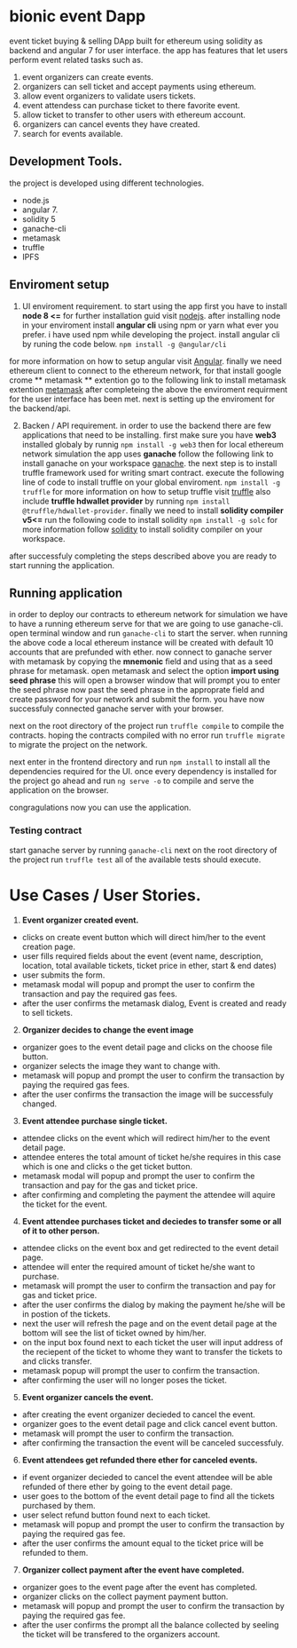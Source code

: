 # bionic event Dapp

event ticket buying &amp; selling DApp built for ethereum using solidity as backend and angular 7 for user interface. the app has features that let users perform event related tasks such as.

1. event organizers can create events.
2. organizers can sell ticket and accept payments using ethereum.
3. allow event organizers to validate users tickets.
4. event attendess can purchase ticket to there favorite event.
5. allow ticket to transfer to other users with ethereum account.
6. organizers can cancel events they have created.
7. search for events available.

## Development Tools.

the project is developed using different technologies.

- node.js
- angular 7.
- solidity 5
- ganache-cli
- metamask
- truffle
- IPFS

## Enviroment setup

1. UI enviroment requirement.
   to start using the app first you have to install **node 8 <=** for further installation guid visit [nodejs](https://www.nodejs.org/en/download).
   after installing node in your enviroment install **angular cli** using npm or yarn what ever you prefer. i have used npm while developing the project.
   install angular cli by runing the code below.
   `npm install -g @angular/cli`

for more information on how to setup angular visit [Angular](https://angular.io/guide/setup-local).
finally we need ethereum client to connect to the ethereum network, for that install google crome ** metamask ** extention go to the following link to install metamask extention
[metamask](https://metamask.io/)
after completeing the above the enviroment requirment for the user interface has been met. next is setting up the enviroment for the backend/api.

2. Backen / API requirement.
   in order to use the backend there are few applications that need to be installing. first make sure you have **web3** installed globaly by runnig `npm install -g web3` then for local ethereum network simulation the app uses **ganache** follow the following link to install ganache on your workspace [ganache](https://www.trufflesuite.com/ganache).
   the next step is to install truffle framework used for writing smart contract.
   execute the following line of code to install truffle on your global enviroment.
   `npm install -g truffle` for more information on how to setup truffle visit [truffle](https://www.trufflesuite.com/docs/truffle/getting-started/installation) also include **truffle hdwallet provider** by running `npm install @truffle/hdwallet-provider`. 
   finally we need to install **solidity compiler v5<=** run the following code to install solidity
   `npm install -g solc`
   for more information follow [solidity](https://www.trufflesuite.com/docs/truffle/getting-started/installation) to install solidity compiler on your workspace.

after successfuly completing the steps described above you are ready to start running the application.

## Running application

in order to deploy our contracts to ethereum network for simulation we have to have a running ethereum serve for that we are going to use ganache-cli.
open terminal window and run `ganache-cli` to start the server. when running the above code a local ethereum instance will be created with default 10 accounts that are prefunded with ether. now connect to ganache server with metamask by copying the **mnemonic** field and using that as a seed phrase for metamask.
open metamask and select the option **import using seed phrase** this will open a browser window that will prompt you to enter the seed phrase now past the seed phrase in the approprate field and create password for your network and submit the form. you have now successfuly connected ganache server with your browser.

next on the root directory of the project run
`truffle compile` to compile the contracts. hoping the contracts compiled with no error run `truffle migrate` to migrate the project on the network.

next enter in the frontend directory and run
`npm install` to install all the dependencies required for the UI. once every dependency is installed for the project go ahead and run `ng serve -o` to compile and serve the application on the browser.

congragulations now you can use the application.

### Testing contract

start ganache server by running `ganache-cli` next
on the root directory of the project run
`truffle test` all of the available tests should execute.

# Use Cases / User Stories.

1. **Event organizer created event.**

- clicks on create event button which will direct him/her to the event creation page.
- user fills required fields about the event (event name, description, location, total available tickets, ticket price in ether, start &amp; end dates)
- user submits the form.
- metamask modal will popup and prompt the user to confirm the transaction and pay the required gas fees.
- after the user confirms the metamask dialog, Event is created and ready to sell tickets.

2. **Organizer decides to change the event image**

- organizer goes to the event detail page and clicks on the choose file button.
- organizer selects the image they want to change with.
- metamask will popup and prompt the user to confirm the transaction by paying the required gas fees.
- after the user confirms the transaction the image will be successfuly changed.

3. **Event attendee purchase single ticket.**

- attendee clicks on the event which will redirect him/her to the event detail page.
- attendee enteres the total amount of ticket he/she requires in this case which is one and clicks o the get ticket button.
- metamask modal will popup and prompt the user to confirm the transaction and pay for the gas and ticket price.
- after confirming and completing the payment the attendee will aquire the ticket for the event.

4. **Event attendee purchases ticket and deciedes to transfer some or all of it to other person.**

- attendee clicks on the event box and get redirected to the event detail page.
- attendee will enter the required amount of ticket he/she want to purchase.
- metamask will prompt the user to confirm the transaction and pay for gas and ticket price.
- after the user confirms the dialog by making the payment he/she will be in postion of the tickets.
- next the user will refresh the page and on the event detail page at the bottom will see the list of ticket owned by him/her.
- on the input box found next to each ticket the user will input address of the reciepent of the ticket to whome they want to transfer the tickets to and clicks transfer.
- metamask popup will prompt the user to confirm the transaction.
- after confirming the user will no longer poses the ticket.

5. **Event organizer cancels the event.**

- after creating the event organizer decieded to cancel the event.
- organizer goes to the event detail page and click cancel event button.
- metamask will prompt the user to confirm the transaction.
- after confirming the transaction the event will be canceled successfuly.

6. **Event attendees get refunded there ether for canceled events.**

- if event organizer decieded to cancel the event attendee will be able refunded of there ether by going to the event detail page.
- user goes to the bottom of the event detail page to find all the tickets purchased by them.
- user select refund button found next to each ticket.
- metamask will popup and prompt the user to confirm the transaction by paying the required gas fee.
- after the user confirms the amount equal to the ticket price will be refunded to them.

7. **Organizer collect payment after the event have completed.**

- organizer goes to the event page after the event has completed.
- organizer clicks on the collect payment payment button.
- metamask will popup and prompt the user to confirm the transaction by paying the required gas fee.
- after the user confirms the prompt all the balance collected by seeling the ticket will be transfered to the organizers account.
